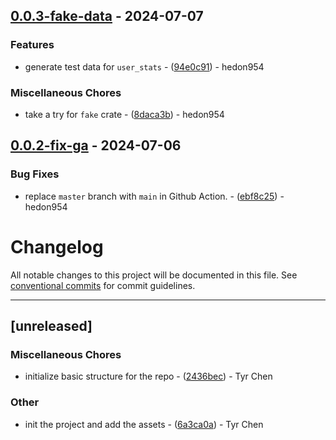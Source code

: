 ## [0.0.3-fake-data](https://github.com/hedon-rust-road/crm/compare/v0.0.2-fix-ga..v0.0.3-fake-data) - 2024-07-07

### Features

- generate test data for `user_stats` - ([94e0c91](https://github.com/hedon-rust-road/crm/commit/94e0c91fab9c193aab6232d6ffd49e27d8c03ca5)) - hedon954

### Miscellaneous Chores

- take a try for `fake` crate - ([8daca3b](https://github.com/hedon-rust-road/crm/commit/8daca3be968d80500bf5ceba10a00dc994964769)) - hedon954

<!-- generated by git-cliff -->
## [0.0.2-fix-ga](https://github.com/hedon-rust-road/crm/compare/v0.0.1-prost-tonic..v0.0.2-fix-ga) - 2024-07-06

### Bug Fixes

- replace `master` branch with `main` in Github Action. - ([ebf8c25](https://github.com/hedon-rust-road/crm/commit/ebf8c25e1665be1141b24e711512683e06b61bc6)) - hedon954

<!-- generated by git-cliff -->
# Changelog

All notable changes to this project will be documented in this file. See [conventional commits](https://www.conventionalcommits.org/) for commit guidelines.

---
## [unreleased]

### Miscellaneous Chores

- initialize basic structure for the repo - ([2436bec](https://github.com/tyrchen/qdrant-lib/commit/2436bec4a02caac64f6c1f97ca79b6ce745b4f53)) - Tyr Chen

### Other

- init the project and add the assets - ([6a3ca0a](https://github.com/tyrchen/qdrant-lib/commit/6a3ca0a900451c55969cc8dec20afb5351d86599)) - Tyr Chen

<!-- generated by git-cliff -->
